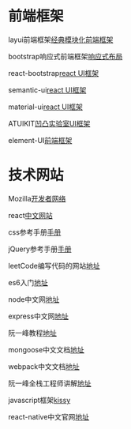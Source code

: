 # 前端框架
layui前端框架[经典模块化前端框架](http://www.layui.com)

bootstrap响应式前端框架[响应式布局](http://www.bootcss.com/)

react-bootstrap[react UI框架](https://react-bootstrap.github.io/)

semantic-ui[react UI框架](http://www.semantic-ui.cn/)

material-ui[react UI框架](http://www.material-ui.com/#/)

ATUIKIT[凹凸实验室UI框架](https://at-ui.github.io/at-ui/#/zh/docs/icon)

element-UI[前端框架](http://element.eleme.io/#/zh-CN/guide/design)


# 技术网站
Mozilla[开发者网络](https://developer.mozilla.org/zh-CN/)

react[中文网站](https://discountry.github.io/react/)

css参考手册[手册](http://www.css88.com/book/css/)

jQuery参考手册[手册](http://www.css88.com/jqapi-1.9/)

leetCode编写代码的网站[地址](https://leetcode.com/)

es6入门[地址](http://es6.ruanyifeng.com/)

node中文网[地址](http://nodejs.cn/)

express中文网[地址](http://expressjs.jser.us/api)

阮一峰教程[地址](http://javascript.ruanyifeng.com/)

mongoose中文文档[地址](https://mongoose.shujuwajue.com/)

webpack中文文档[地址](https://doc.webpack-china.org/)

阮一峰全栈工程师讲解[地址](https://github.com/ruanyf/jstraining)

javascript框架[kissy](http://docs.kissyui.com/1.4/docs/html/guideline/why-kissy.html)

react-native中文官网[地址](https://reactnative.cn/docs/0.41/state.html#content)

